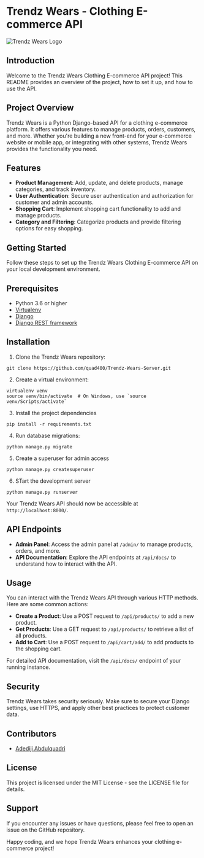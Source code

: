 # Trendz Wears - Clothing E-commerce API

![Trendz Wears Logo](https://example.com/trendz-wears-logo.png)

## Introduction

Welcome to the Trendz Wears Clothing E-commerce API project! This README provides an overview of the project, how to set it up, and how to use the API.

## Project Overview

Trendz Wears is a Python Django-based API for a clothing e-commerce platform. It offers various features to manage products, orders, customers, and more. Whether you're building a new front-end for your e-commerce website or mobile app, or integrating with other systems, Trendz Wears provides the functionality you need.

## Features

- **Product Management**: Add, update, and delete products, manage categories, and track inventory.
- **User Authentication**: Secure user authentication and authorization for customer and admin accounts.
- **Shopping Cart**: Implement shopping cart functionality to add and manage products.
- **Category and Filtering**: Categorize products and provide filtering options for easy shopping.

## Getting Started

Follow these steps to set up the Trendz Wears Clothing E-commerce API on your local development environment.

## Prerequisites

- Python 3.6 or higher
- [Virtualenv](https://virtualenv.pypa.io/en/latest/)
- [Django](https://www.djangoproject.com/)
- [Django REST framework](https://www.django-rest-framework.org/)

## Installation

1. Clone the Trendz Wears repository:
```
git clone https://github.com/quad400/Trendz-Wears-Server.git
```

2. Create a virtual environment:
```
virtualenv venv
source venv/bin/activate  # On Windows, use `source venv/Scripts/activate`
```

3. Install the project dependencies
```
pip install -r requirements.txt
```

4. Run database migrations:
```
python manage.py migrate
```

5. Create a superuser for admin access
```
python manage.py createsuperuser
```

6. STart the development server
```
python manage.py runserver
```

Your Trendz Wears API should now be accessible at `http://localhost:8000/`.


## API Endpoints

- **Admin Panel**: Access the admin panel at `/admin/` to manage products, orders, and more.
- **API Documentation**: Explore the API endpoints at `/api/docs/` to understand how to interact with the API.

## Usage

You can interact with the Trendz Wears API through various HTTP methods. Here are some common actions:

- **Create a Product**: Use a POST request to `/api/products/` to add a new product.
- **Get Products**: Use a GET request to `/api/products/` to retrieve a list of all products.
- **Add to Cart**: Use a POST request to `/api/cart/add/` to add products to the shopping cart.

For detailed API documentation, visit the `/api/docs/` endpoint of your running instance.

## Security

Trendz Wears takes security seriously. Make sure to secure your Django settings, use HTTPS, and apply other best practices to protect customer data.

## Contributors

- [Adediji Abdulquadri](https://github.com/quad400)

## License

This project is licensed under the MIT License - see the LICENSE file for details.

## Support

If you encounter any issues or have questions, please feel free to open an issue on the GitHub repository.

Happy coding, and we hope Trendz Wears enhances your clothing e-commerce project!
